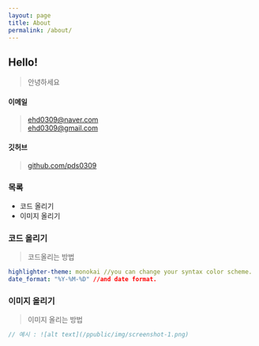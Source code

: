 ```yaml
---
layout: page
title: About
permalink: /about/
---
```


## Hello!
> 안녕하세요

#### 이메일
> ehd0309@naver.com  <br> ehd0309@gmail.com

#### 깃허브
> [github.com/pds0309](https://github.com/pds0309)


### 목록
- 코드 올리기
- 이미지 올리기
  

### 코드 올리기
> 코드올리는 방법
```yml
highlighter-theme: monokai //you can change your syntax color scheme.
date_format: "%Y-%M-%D" //and date format.
```
  

### 이미지 올리기
> 이미지 올리는 방법
```java
// 예시 : ![alt text](/ppublic/img/screenshot-1.png)
```